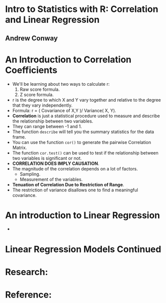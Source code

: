 # Intro to Statistics with R: Correlation and Linear Regression
## Andrew Conway

# An Introduction to Correlation Coefficients
- We'll be learning about two ways to calculate r:
  1. Raw score formula.
  2. Z score formula.
- r is the degree to which X and Y vary together and relative to the degree that they vary independently.
- Formula: r = ( Covariance of X,Y )/ Variance( X, Y).
- **Correlation** is just a statistical procedure used to measure and describe the relationship between two variables.
- They can range between -1 and 1.
- The function `describe` will tell you the summary statistics for the data frame.
- You can use the function `cor()` to generate the pairwise Correlation Matrix.
- The function `cor.test()` can be used to test if the relationship between two variables is significant or not.
- **CORRELATION DOES IMPLY CAUSATION**.
- The magnitude of the correlation depends on a lot of factors.
  * Sampling.
  * Measurement of the variables.
- **Tenuation of Correlation Due to Restriction of Range**.
- The restriction of variance disallows one to find a meaningful covariance.


# An introduction to Linear Regression
-


# Linear Regression Models Continued

# Research:

# Reference:

